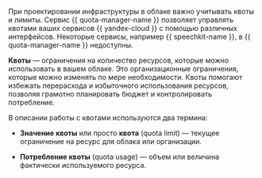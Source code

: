 При проектировании инфраструктуры в облаке важно учитывать квоты и лимиты. Сервис {{ quota-manager-name }} позволяет управлять квотами ваших сервисов {{ yandex-cloud }} с помощью различных интерфейсов. Некоторые сервисы, например {{ speechkit-name }}, в {{ quota-manager-name }} недоступны.

**Квоты** — ограничения на количество ресурсов, которые можно использовать в вашем облаке. Это организационные ограничения, которые можно изменять по мере необходимости. Квоты помогают избежать перерасхода и избыточного использования ресурсов, позволяя грамотно планировать бюджет и контролировать потребление.

В описании работы с квотами используются два термина:

* **Значение квоты** или просто **квота** (quota limit) — текущее ограничение на ресурс для облака или организации.

* **Потребление квоты** (quota usage) — объем или величина фактически используемого ресурса.
